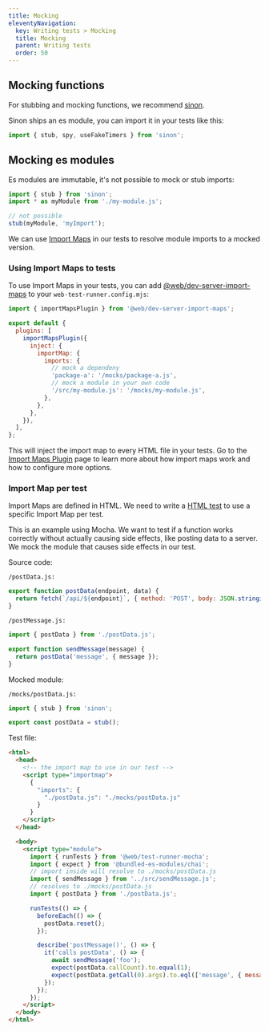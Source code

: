 ```yaml
---
title: Mocking
eleventyNavigation:
  key: Writing tests > Mocking
  title: Mocking
  parent: Writing tests
  order: 50
---
```


## Mocking functions

For stubbing and mocking functions, we recommend [sinon](https://www.npmjs.com/package/sinon).

Sinon ships an es module, you can import it in your tests like this:

```js
import { stub, spy, useFakeTimers } from 'sinon';
```

## Mocking es modules

Es modules are immutable, it's not possible to mock or stub imports:

```js
import { stub } from 'sinon';
import * as myModule from './my-module.js';

// not possible
stub(myModule, 'myImport');
```

We can use [Import Maps](https://github.com/WICG/import-maps) in our tests to resolve module imports to a mocked version.

### Using Import Maps to tests

To use Import Maps in your tests, you can add [@web/dev-server-import-maps](../../dev-server/plugins/import-maps.md) to your `web-test-runner.config.mjs`:

```js
import { importMapsPlugin } from '@web/dev-server-import-maps';

export default {
  plugins: [
    importMapsPlugin({
      inject: {
        importMap: {
          imports: {
            // mock a dependeny
            'package-a': '/mocks/package-a.js',
            // mock a module in your own code
            '/src/my-module.js': '/mocks/my-module.js',
          },
        },
      },
    }),
  ],
};
```

This will inject the import map to every HTML file in your tests. Go to the [Import Maps Plugin](../../dev-server/plugins/import-maps.md) page to learn more about how import maps work and how to configure more options.

### Import Map per test

Import Maps are defined in HTML. We need to write a [HTML test](./html-tests.md) to use a specific Import Map per test.

This is an example using Mocha. We want to test if a function works correctly without actually causing side effects, like posting data to a server. We mock the module that causes side effects in our test.

Source code:

`/postData.js:`

```js
export function postData(endpoint, data) {
  return fetch(`/api/${endpoint}`, { method: 'POST', body: JSON.stringify(data) });
}
```

`/postMessage.js:`

```js
import { postData } from './postData.js';

export function sendMessage(message) {
  return postData('message', { message });
}
```

Mocked module:

`/mocks/postData.js:`

```js
import { stub } from 'sinon';

export const postData = stub();
```

Test file:

```html
<html>
  <head>
    <!-- the import map to use in our test -->
    <script type="importmap">
      {
        "imports": {
          "./postData.js": "./mocks/postData.js"
        }
      }
    </script>
  </head>

  <body>
    <script type="module">
      import { runTests } from '@web/test-runner-mocha';
      import { expect } from '@bundled-es-modules/chai';
      // import inside will resolve to ./mocks/postData.js
      import { sendMessage } from '../src/sendMessage.js';
      // resolves to ./mocks/postData.js
      import { postData } from './postData.js';

      runTests(() => {
        beforeEach(() => {
          postData.reset();
        });

        describe('postMessage()', () => {
          it('calls postData', () => {
            await sendMessage('foo');
            expect(postData.callCount).to.equal(1);
            expect(postData.getCall(0).args).to.eql(['message', { message: 'foo' }]);
          });
        });
      });
    </script>
  </body>
</html>
```
